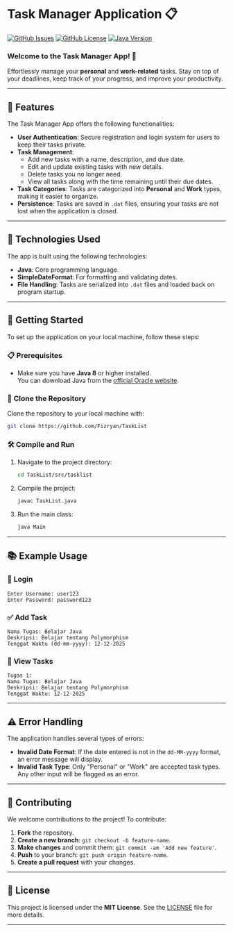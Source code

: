 # Task Manager Application 📋

[![GitHub Issues](https://img.shields.io/github/issues/Fizryan/TaskList)](https://github.com/Fizryan/TaskList/issues)
[![GitHub License](https://img.shields.io/badge/License-MIT-blue.svg)](https://github.com/Fizryan/TaskList/blob/main/LICENSE)
[![Java Version](https://img.shields.io/badge/Java-8%2B-blue)](https://www.oracle.com/java/technologies/javase-jdk11-downloads.html)

### **Welcome to the Task Manager App!** 🚀  
Effortlessly manage your **personal** and **work-related** tasks. Stay on top of your deadlines, keep track of your progress, and improve your productivity. 

---

## 🌟 **Features**  
The Task Manager App offers the following functionalities:

- **User Authentication**: Secure registration and login system for users to keep their tasks private.
- **Task Management**:
  - Add new tasks with a name, description, and due date.
  - Edit and update existing tasks with new details.
  - Delete tasks you no longer need.
  - View all tasks along with the time remaining until their due dates.
- **Task Categories**: Tasks are categorized into **Personal** and **Work** types, making it easier to organize.
- **Persistence**: Tasks are saved in `.dat` files, ensuring your tasks are not lost when the application is closed.

---

## 🔧 **Technologies Used**  
The app is built using the following technologies:

- **Java**: Core programming language.
- **SimpleDateFormat**: For formatting and validating dates.
- **File Handling**: Tasks are serialized into `.dat` files and loaded back on program startup.

---

## 🏁 **Getting Started**  

To set up the application on your local machine, follow these steps:

### :clipboard: **Prerequisites**

- Make sure you have **Java 8** or higher installed.  
  You can download Java from the [official Oracle website](https://www.oracle.com/java/technologies/javase-jdk11-downloads.html).

### :floppy_disk: **Clone the Repository**

Clone the repository to your local machine with:

```bash
git clone https://github.com/Fizryan/TaskList
```

### :hammer_and_wrench: **Compile and Run**

1. Navigate to the project directory:

   ```bash
   cd TaskList/src/tasklist
   ```

2. Compile the project:

   ```bash
   javac TaskList.java
   ```

3. Run the main class:

   ```bash
   java Main
   ```

---

## 📚 **Example Usage**

### :key: **Login**

```plaintext
Enter Username: user123
Enter Password: password123
```

### :white_check_mark: **Add Task**

```plaintext
Nama Tugas: Belajar Java
Deskripsi: Belajar tentang Polymorphism
Tenggat Waktu (dd-mm-yyyy): 12-12-2025
```

### :memo: **View Tasks**

```plaintext
Tugas 1:
Nama Tugas: Belajar Java
Deskripsi: Belajar tentang Polymorphism
Tenggat Waktu: 12-12-2025
```

---

## ⚠️ **Error Handling**

The application handles several types of errors:

- **Invalid Date Format**: If the date entered is not in the `dd-MM-yyyy` format, an error message will display.
- **Invalid Task Type**: Only "Personal" or "Work" are accepted task types. Any other input will be flagged as an error.

---

## 🤝 **Contributing**

We welcome contributions to the project! To contribute:

1. **Fork** the repository.
2. **Create a new branch**: `git checkout -b feature-name`.
3. **Make changes** and commit them: `git commit -am 'Add new feature'`.
4. **Push** to your branch: `git push origin feature-name`.
5. **Create a pull request** with your changes.

---

## 📄 **License**  

This project is licensed under the **MIT License**. See the [LICENSE](LICENSE) file for more details.

---
